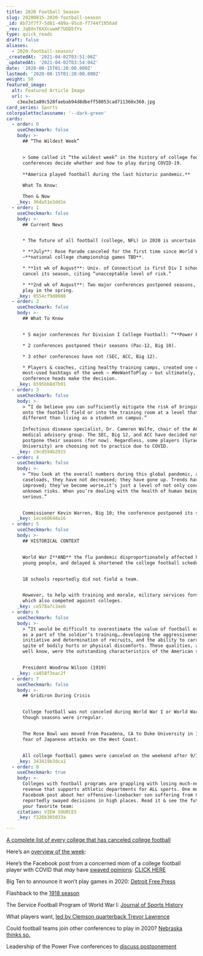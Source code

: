 ```yaml
---
title: 2020 Football Season
slug: 20200815-2020-football-season
_id: 8b73f7f7-5d81-489a-95cd-f7744f1056ad
_rev: Jq8Xn76XXcuwmF7UDD5fYs
type: quick_reads
draft: false
aliases:
  - 2020-football-season/
_createdAt: '2021-04-02T03:51:06Z'
_updatedAt: '2021-04-02T03:54:04Z'
date: '2020-08-15T01:20:00.000Z'
lastmod: '2020-08-15T01:20:00.000Z'
weight: 50
featured_image:
  alt: Featured Article Image
  url: >-
    c3ea3e1a89c528faebab94d8dbeff58053cad711360x360.jpg
card_series: Sports
colorpaletteclassname: '--dark-green'
cards:
  - order: 0
    useCheckmark: false
    body: >-
      ## “The Wildest Week”


      > Some called it “the wildest week” in the history of college football as
      conferences decide whether and how to play during COVID-19.  
        
      **America played football during the last historic pandemic.**  
        
      What To Know:  

      Then & Now
    _key: 36da51e3dd1e
  - order: 1
    useCheckmark: false
    body: >-
      ## Current News


      * The future of all football (college, NFL) in 2020 is uncertain.

      * **July**: Rose Parade canceled for the first time since World War II
      –**national college championship games TBD**.

      * **1st wk of August**: Univ. of Connecticut is first Div I school to
      cancel its season, citing “unacceptable level of risk.”

      * **2nd wk of August**: Two major conferences postponed seasons, hoping to
      play in the spring.
    _key: 0554cf9d8988
  - order: 2
    useCheckmark: false
    body: >-
      ## What To Know


      * 5 major conferences for Division I College Football: “**Power Five**.”

      * 2 conferences postponed their seasons (Pac-12, Big 10).

      * 3 other conferences have not (SEC, ACC, Big 12).

      * Players & coaches, citing healthy training camps, created one of the
      most-used hashtags of the week – #WeWantToPlay – but ultimately,
      conference heads make the decision.
    _key: 6595bb8d7b91
  - order: 3
    useCheckmark: false
    body: >-
      > “I do believe you can sufficiently mitigate the risk of bringing COVID
      onto the football field or into the training room at a level that’s no
      different than living as a student on campus.”  
        
      Infectious disease specialist, Dr. Cameron Wolfe, chair of the ACC's
      medical advisory group. The SEC, Big 12, and ACC have decided not to
      postpone their seasons (for now). Regardless, some players (Syracuse
      University) are choosing not to practice due to COVID.
    _key: c9cd594b2915
  - order: 4
    useCheckmark: false
    body: >-
      > “You look at the overall numbers during this global pandemic, as far as
      caseloads, they have not decreased; they have gone up. Trends have not
      improved; they’ve become worse…it’s just a level of not only concerns but
      unknown risks. When you’re dealing with the health of human beings, it’s
      serious.”


      Commissioner Kevin Warren, Big 10; the conference postponed its season.
    _key: 1ece60648a16
  - order: 5
    useCheckmark: false
    body: >-
      ## HISTORICAL CONTEXT


      World War I**AND** the flu pandemic disproportionately affected healthy
      young people, and delayed & shortened the college football schedule.


      18 schools reportedly did not field a team.


      However, to help with training and morale, military services formed teams
      which also competed against colleges.
    _key: ce578a7c3aeb
  - order: 6
    useCheckmark: false
    body: >-
      > “It would be difficult to overestimate the value of football experience
      as a part of the soldier’s training….developing the aggressiveness,
      initiative and determination of recruits, and the ability to carry on in
      spite of bodily hurts or physical discomforts. These qualities, as you
      well know, were the outstanding characteristics of the American soldier.”


      President Woodrow Wilson (1919)
    _key: ca858f3eac2f
  - order: 7
    useCheckmark: false
    body: >-
      ## Gridiron During Crisis


      College football was not canceled during World War I or World War II,
      though seasons were irregular.


      The Rose Bowl was moved from Pasadena, CA to Duke University in 1941 for
      fear of Japanese attacks on the West Coast.


      All college football games were canceled on the weekend after 9/11.
    _key: 343419b3dca1
  - order: 8
    useCheckmark: true
    body: >-
      Colleges with football programs are grappling with losing much-needed
      revenue that supports athletic departments for ALL sports. One mother's
      Facebook post about her offensive-linebacker son suffering from COVID
      reportedly swayed decisions in high places. Read it & see the future for
      your favorite team:
    citation: VIEW SOURCES
    _key: f326b305033a

---
```

[A complete list of every college that has canceled college football](https://www.sbnation.com/21362116/complete-list-cancelled-college-football)

Here’s an [overview of the week](https://www.espn.com/college-football/story/_/id/29657762/the-story-college-football-wildest-week-ever):

Here’s the Facebook post from a concerned mom of a college football player with COVID that *may* have [swayed opinions](https://twitter.com/SamBlum3/status/1290372030085451776): [CLICK HERE](https://twitter.com/SamBlum3/status/1290372030085451776/photo/1)

Big Ten to announce it won’t play games in 2020: [Detroit Free Press](https://www.freep.com/story/sports/college/2020/08/10/big-ten-football-cancels-season-michigan-michigan-state/3332277001/)

Flashback to the [1918 season](https://www.si.com/college/tmg/tony-barnhart/spanish-flu)

The Service Football Program of World War I: [Journal of Sports History](https://www.jstor.org/stable/43610284?seq=5#metadata_info_tab_contents)

What players want, [led by Clemson quarterback Trevor Lawrence](https://twitter.com/Trevorlawrencee/status/1292672300152758273/photo/1)

Could football teams join other conferences to play in 2020? [Nebraska thinks so.](https://www.cbssports.com/college-football/news/can-college-football-teams-actually-switch-conferences-to-play-in-2020-if-their-leagues-shut-down/)

Leadership of the Power Five conferences to [discuss postponement](https://www.si.com/college/2020/08/09/ncaa-football-season-likely-to-be-canceled)